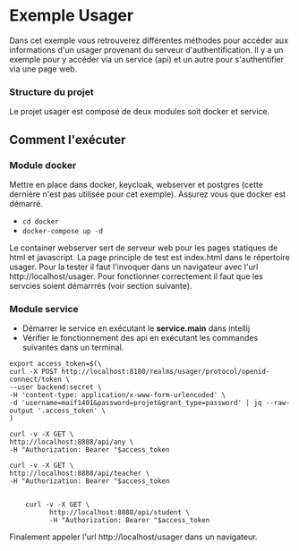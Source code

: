 Exemple Usager 
===================

Dans cet exemple vous retrouverez différentes méthodes pour accéder aux informations d'un usager provenant du serveur d'authentification. Il y a un exemple pour y accéder via un service (api) et un autre pour s'authentifier via une page web.

### Structure du projet

Le projet usager est composé de deux modules soit docker et service.


## Comment l'exécuter

### Module docker

Mettre en place dans docker, keycloak, webserver et postgres (cette dernière n'est pas utilisée pour cet exemple). Assurez vous que docker est démarré.

- ```cd docker ```
- ```docker-compose up -d```

Le container webserver sert de serveur web pour les pages statiques de html et javascript. La page principle de test est index.html dans le répertoire usager. Pour la tester il faut l'invoquer dans un navigateur avec l'url http://localhost/usager. Pour fonctionner correctement il faut que les servcies soient démarrrés (voir section suivante).

### Module service

- Démarrer le service en exécutant le **service.main** dans intellij
- Vérifier le fonctionnement des api en exécutant les commandes suivantes dans un terminal.

```
export access_token=$(\
curl -X POST http://localhost:8180/realms/usager/protocol/openid-connect/token \
--user backend:secret \
-H 'content-type: application/x-www-form-urlencoded' \
-d 'username=maif1401&password=projet&grant_type=password' | jq --raw-output '.access_token' \
)

curl -v -X GET \
http://localhost:8888/api/any \
-H "Authorization: Bearer "$access_token

curl -v -X GET \
http://localhost:8888/api/teacher \
-H "Authorization: Bearer "$access_token


    curl -v -X GET \
          http://localhost:8888/api/student \
          -H "Authorization: Bearer "$access_token
```


Finalement appeler l'url http://localhost/usager dans un navigateur.
